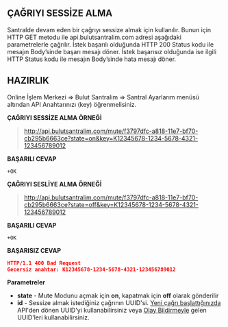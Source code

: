 **ÇAĞRIYI SESSİZE ALMA**
----
Santralde devam eden bir çağrıyı sessize almak için kullanılır. Bunun için HTTP GET metodu ile api.bulutsantralim.com adresi aşağıdaki
parametrelerle çağrılır. İstek başarılı olduğunda HTTP 200 Status kodu ile mesajın Body’sinde başarı mesajı döner. İstek başarısız
olduğunda ise ilgili HTTP Status kodu ile mesajın Body’sinde hata mesajı döner.

**HAZIRLIK**
----
  Online İşlem Merkezi => Bulut Santralim => Santral Ayarlarım menüsü altından API Anahtarınızı (key) öğrenmelisiniz.
  
**ÇAĞRIYI SESSİZE ALMA ÖRNEĞİ**

>http://api.bulutsantralim.com/mute/f3797dfc-a818-11e7-bf70-cb295b6663ce?state=on&key=K12345678-1234-5678-4321-123456789012

**BAŞARILI CEVAP**
```
+OK
```

**ÇAĞRIYI SESLİYE ALMA ÖRNEĞİ**

>http://api.bulutsantralim.com/mute/f3797dfc-a818-11e7-bf70-cb295b6663ce?state=off&key=K12345678-1234-5678-4321-123456789012

**BAŞARILI CEVAP**
```
+OK
```

**BAŞARISIZ CEVAP** 

```json
HTTP/1.1 400 Bad Request 
Gecersiz anahtar: K12345678-1234-5678-4321-123456789012
```
**Parametreler**

* **state** - Mute Modunu açmak için **on**, kapatmak için **off** olarak gönderilir
* **id** - Sessize almak istediğiniz çağrının UUID'si. [Yeni çağrı başlattığınızda](https://github.com/verimor/Bulutsantralim-API/blob/master/begin_call.md) API'den dönen UUID'yi kullanabilirsiniz veya [Olay Bildirmeyle](https://github.com/verimor/Bulutsantralim-API/blob/master/report_event.md) gelen UUID'leri kullanabilirsiniz.
